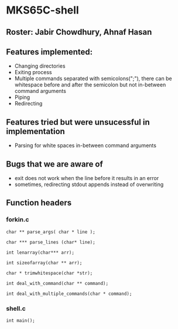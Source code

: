 # MKS65C-shell
## Roster: Jabir Chowdhury, Ahnaf Hasan

## Features implemented:
- Changing directories
- Exiting process
- Multiple commands separated with semicolons(";"), there can be whitespace
  before and after the semicolon but not in-between command arguments
- Piping
- Redirecting

## Features tried but were unsucessful in implementation
- Parsing for white spaces in-between command arguments

## Bugs that we are aware of
- exit does not work when the line before it results in an error
- sometimes, redirecting stdout appends instead of overwriting
## Function headers

### forkin.c

`char ** parse_args( char * line );`

`char *** parse_lines (char* line);`

`int lenarray(char*** arr);`

`int sizeofarray(char ** arr);`

`char * trimwhitespace(char *str);`

`int deal_with_command(char ** command);`

`int deal_with_multiple_commands(char * command);`

### shell.c

`int main();`
